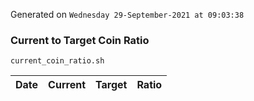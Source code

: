 Generated on `Wednesday 29-September-2021 at 09:03:38`

### Current to Target Coin Ratio
`current_coin_ratio.sh`

Date|Current|Target|Ratio
---|---|---|---
